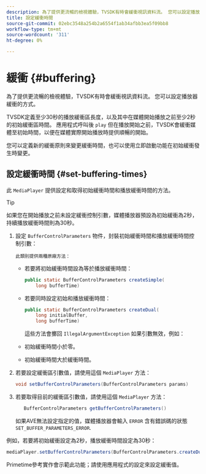 ```yaml
---
description: 為了提供更流暢的檢視體驗，TVSDK有時會緩衝視訊資料流。 您可以設定播放器緩衝的方式。
title: 設定緩衝時間
source-git-commit: 02ebc3548a254b2a6554f1ab34afbb3ea5f09bb8
workflow-type: tm+mt
source-wordcount: '311'
ht-degree: 0%

---
```


# 緩衝 {#buffering}

為了提供更流暢的檢視體驗，TVSDK有時會緩衝視訊資料流。 您可以設定播放器緩衝的方式。

TVSDK定義至少30秒的播放緩衝區長度，以及其中在媒體開始播放之前至少2秒的初始緩衝區時間。 應用程式呼叫後 `play` 但在播放開始之前，TVSDK會緩衝媒體至初始時間，以便在媒體實際開始播放時提供順暢的開始。

您可以定義新的緩衝原則來變更緩衝時間，也可以使用立即啟動功能在初始緩衝發生時變更。

## 設定緩衝時間 {#set-buffering-times}

此 `MediaPlayer` 提供設定和取得初始緩衝時間和播放緩衝時間的方法。

>[!TIP]
>
>如果您在開始播放之前未設定緩衝控制引數，媒體播放器預設為初始緩衝為2秒，持續播放緩衝時間則為30秒。

1. 設定 `BufferControlParameters` 物件，封裝初始緩衝時間和播放緩衝時間控制引數：

       此類別提供兩種原廠方法：
   
   * 若要將初始緩衝時間設為等於播放緩衝時間：

     ```java
     public static BufferControlParameters createSimple( 
         long bufferTime)
     ```

   * 若要同時設定初始和播放緩衝時間：

     ```java
     public static BufferControlParameters createDual( 
         long initialBuffer,   
         long bufferTime)
     ```

     這些方法會擲回 `IllegalArgumentException` 如果引數無效，例如：

   * 初始緩衝時間小於零。
   * 初始緩衝時間大於緩衝時間。

1. 若要設定緩衝區引數值，請使用這個 `MediaPlayer` 方法：

   ```java
   void setBufferControlParameters(BufferControlParameters params)
   ```

1. 若要取得目前的緩衝區引數值，請使用這個 `MediaPlayer` 方法：

   ```java
      BufferControlParameters getBufferControlParameters()  
   ```

   如果AVE無法設定指定的值，媒體播放器會輸入 `ERROR` 含有錯誤碼的狀態 `SET_BUFFER_PARAMETERS_ERROR`.

<!--<a id="example_B5C5004188574D8D8AB8525742767280"></a>-->

例如，若要將初始緩衝設定為2秒，播放緩衝時間設定為30秒：

```java
mediaPlayer.setBufferControlParameters(BufferControlParameters.createDual(2000, 30000));
```

Primetime參考實作會示範此功能；請使用應用程式的設定來設定緩衝值。
